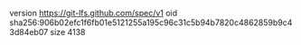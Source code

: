 version https://git-lfs.github.com/spec/v1
oid sha256:906b02efc1f6fb01e5121255a195c96c31c5b94b7820c4862859b9c43d84eb07
size 4138
